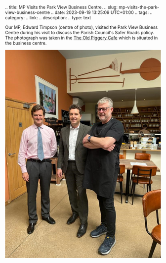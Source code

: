 .. title: MP Visits the Park View Business Centre.
.. slug: mp-visits-the-park-view-business-centre
.. date: 2023-09-19 13:25:09 UTC+01:00
.. tags:
.. category:
.. link:
.. description:
.. type: text

Our MP, Edward Timpson (centre of photo), visited the Park View Business Centre during his visit to discuss the Parish Council's Safer Roads policy. The photograph was taken in the [The Old Piggery Cafe](https://www.parkviewbusinesscentre.co.uk/) which is situated in the business centre.

![simple image1](/regex_pic/ET_Combermere_Visit_1.jpg)

